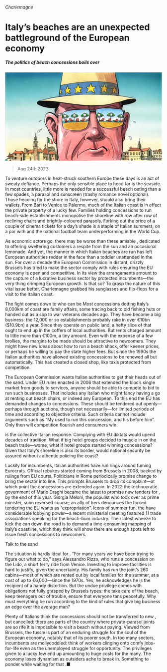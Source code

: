 ###### Charlemagne

# Italy’s beaches are an unexpected battleground of the European economy 

##### The politics of beach concessions boils over 

![image](images/20230826_EUD000.jpg) 

> Aug 24th 2023 

To venture outdoors in heat-struck southern Europe these days is an act of sweaty defiance. Perhaps the only sensible place to head for is the seaside. In most countries, little more is needed for a successful beach outing than a few spades, a parasol and sunscreen (trashy romance novel optional). Those heading for the shore in Italy, however, should also bring their wallets. From Bari to Venice to Palermo, much of the Italian coast is in effect the private property of a lucky few. Families holding concessions to run beach-side establishments monopolise the shoreline with row after row of reclining chairs and brightly-coloured parasols. Forking out the price of a couple of cinema tickets for a day’s shade is a staple of Italian summers, on a par with  and the national football team underperforming in the World Cup. 

As economic actors go, there may be worse than these amiable , dedicated to offering sweltering customers a respite from the sun and an occasional lemonade. And yet, the manner in which Italian beaches are run has left European authorities redder in the face than a toddler unattended in the sun. For over a decade the European Commission in distant, drizzly Brussels has tried to make the sector comply with rules ensuring the EU economy is open and competitive. In its view the  arrangements amount to the capture of a lucrative business sector by protected incumbents—the very thing crimping European growth. Is that so? To grasp the nature of this vital issue better, Charlemagne grabbed his sunglasses and flip-flops for a visit to the Italian coast. 

The fight comes down to who can be  Most concessions dotting Italy’s 8,000km of coast are family affairs, some tracing back to old fishing huts or handed out as a sop to war veterans decades ago. They have become a big business: the 12,000 or so establishments probably rake in over €10bn ($10.9bn) a year. Since they operate on public land, a hefty slice of that ought to end up in the coffers of local authorities. But rents charged amount to little more than €100m, a tiny amount. Even with the expense of a few brollies, the margins to be made should be attractive to newcomers. They might have new ideas about how to run a beach shack, offer keener prices, or perhaps be willing to pay the state higher fees. But since the 1990s the Italian authorities have allowed existing concessions to be renewed all but automatically. This has created a closed shop, like taxis protected from competition. 

The European Commission wants Italian authorities to get their heads out of the sand. Under EU rules enacted in 2006 that extended the bloc’s single market from goods to services, anyone should be able to compete to bid to run such businesses. That includes any Italian who might fancy having a go at renting out beach chairs, or indeed any European. To this end the EU has demanded changes to  concessions. These should be tendered out openly—perhaps through auctions, though not necessarily—for limited periods of time and according to objective criteria. Such criteria cannot include arguments such as “My used to run this concession, and his before him”. Only then will competition flourish and consumers win.

 is the collective Italian response. Complying with EU diktats would upend decades of tradition. What if big hotel groups decided to muscle in on the beach trade—worse, what if  hotel groups started winning concessions? Given that Italy’s shoreline is also its border, would national security be assured without authentic policing the coast? 

Luckily for incumbents, Italian authorities have run rings around fuming Eurocrats. Official rebukes started coming from Brussels in 2008, backed by rulings from EU courts. Politicians in Rome periodically promise change to bring the sector into line. This prompts Brussels to drop its complaint—at which point the concessions are extended again. In 2022 the technocratic government of Mario Draghi became the latest to promise new tenders for , by the end of this year. Giorgia Meloni, the populist who took over as prime minister, soon reversed course; an ally of hers denounces the forced tendering the EU wants as “expropriation”. Icons of summer fun, the  have considerable lobbying power—a recent ministerial meeting featured 11 trade associations speaking for the beach-bum industry. Their latest wheeze to kick the can down the road is to demand a time-consuming mapping of Italy’s coastline, which they think will show there are enough spots left to issue fresh concessions to newcomers. 

Talk to the sand

The situation is hardly ideal for . “For many years we have been trying to figure out what to do,” says Alessandro Rizzo, who runs a concession on the Lido, a short ferry ride from Venice. Investing to improve facilities is hard to justify, given the uncertainty. His family has run the joint’s 260 cabins—most of which are rented out by local families for the summer, at a cost of up to €6,000—since the 1970s. Yes, he acknowledges he is the recipient of a handy distortion. But the undue privilege comes with obligations not fully grasped by Brussels types: the  take care of the beach, keep teenagers out of trouble, ensure that everyone tans peacefully. Why must everything be run according to the kind of rules that give big business an edge over the average man?

Plenty of Italians think the concessions should not be transferred to new , but cancelled: there are parts of the country where private-parasol joints are so rife it is impossible to visit a beach without paying. Viewed from Brussels, the tussle is part of an enduring struggle for the soul of the European economy, notably that of its poorer south. In too many sectors, incumbents are mollycoddled: think of workers clinging onto comfy jobs-for-life even as the unemployed struggle for opportunity. The privileges given to a lucky few end up amounting to huge costs for the many. The economy loses dynamism as outsiders ache to break in. Something to ponder while waiting for that .■






